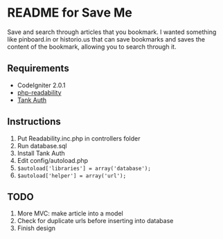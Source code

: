 README for Save Me
===============
Save and search through articles that you bookmark.  I wanted something like pinboard.in or historio.us
that can save bookmarks and saves the content of the bookmark, allowing you to search through it.

Requirements
------------
- CodeIgniter 2.0.1
- [php-readability](https://github.com/feelinglucky/php-readability)
- [Tank Auth](http://konyukhov.com/soft/tank_auth/)

Instructions
-------------
1.  Put Readability.inc.php in controllers folder
2.  Run database.sql
3.  Install Tank Auth
4.  Edit config/autoload.php
5.  `$autoload['libraries'] = array('database');`
6.  `$autoload['helper'] = array('url');`

TODO
----
1.  More MVC: make article into a model
2.  Check for duplicate urls before inserting into database
3.  Finish design